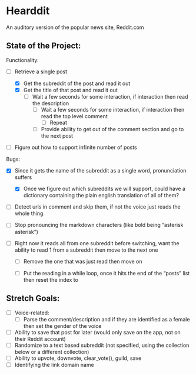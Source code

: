 # Hearddit
An auditory version of the popular news site, Reddit.com

## State of the Project:
Functionality:
- [ ] Retrieve a single post
    - [x] Get the subreddit of the post and read it out
    - [x] Get the title of that post and read it out
        - [ ] Wait a few seconds for some interaction, if interaction then read the description
            - [ ] Wait a few seconds for some interaction, if interaction then read the top level comment
                - [ ] Repeat
            - [ ] Provide ability to get out of the comment section and go to the next post
- [ ] Figure out how to support infinite number of posts



Bugs:
- [x] Since it gets the name of the subreddit as a single word, pronunciation suffers
    - [x] Once we figure out which subreddits we will support, could have a dictionary containing the plain english translation of all of them?

- [ ] Detect urls in comment and skip them, if not the voice just reads the whole thing
- [ ] Stop pronouncing the markdown characters (like bold being “asterisk asterisk”)

- [ ] Right now it reads all from one subreddit before switching, want the ability to read 1 from a subreddit then move to the next one
    - [ ] Remove the one that was just read then move on
    - [ ] Put the reading in a while loop, once it hits the end of the “posts” list then reset the index to 


## Stretch Goals:
- [ ] Voice-related:
    - [ ] Parse the comment/description and if they are identified as a female then set the gender of the voice 
- [ ] Ability to save that post for later (would only save on the app, not on their Reddit account)
- [ ] Randomize to a text based subreddit (not specified, using the collection below or a different collection)
- [ ] Ability to upvote, downvote, clear_vote(), guild, save
- [ ] Identifying the link domain name
